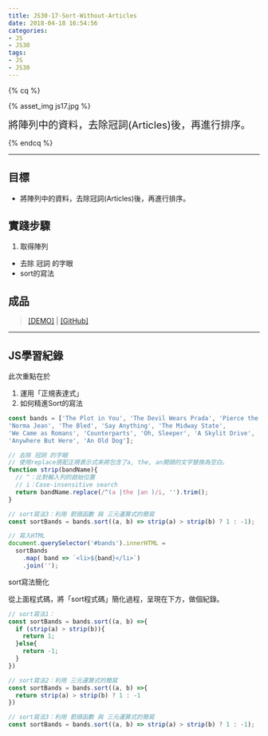 ```yaml
---
title: JS30-17-Sort-Without-Articles
date: 2018-04-18 16:54:56
categories:
- JS
- JS30
tags:
- JS
- JS30
---
```


{% cq %}

{% asset_img js17.jpg %}

<font style="font-size:20px;">將陣列中的資料，去除冠詞(Articles)後，再進行排序。</font>

{% endcq %}

<!-- more -->
***

## 目標

- 將陣列中的資料，去除冠詞(Articles)後，再進行排序。


## 實踐步驟

1. 取得陣列
  - 去除 冠詞 的字眼
  - sort的寫法

## 成品

>[[DEMO]](https://kanboo.github.io/JavaScript30/17%20-%20Sort%20Without%20Articles/) | [[GitHub]](https://github.com/kanboo/JavaScript30/blob/master/17%20-%20Sort%20Without%20Articles/index.html)


***
## JS學習紀錄

此次重點在於

1. 運用「正規表達式」
2. 如何精進Sort的寫法

``` js 整段程式碼
const bands = ['The Plot in You', 'The Devil Wears Prada', 'Pierce the Veil',
'Norma Jean', 'The Bled', 'Say Anything', 'The Midway State',
'We Came as Romans', 'Counterparts', 'Oh, Sleeper', 'A Skylit Drive',
'Anywhere But Here', 'An Old Dog'];

// 去除 冠詞 的字眼
// 使用replace搭配正規表示式來將包含了a, the, an開頭的文字替換為空白。
function strip(bandName){
  // ^：比對輸入列的啟始位置
  // i：Case-insensitive search
  return bandName.replace(/^(a |the |an )/i, '').trim();
}

// sort寫法3：利用 箭頭函數 與 三元運算式的簡寫
const sortBands = bands.sort((a, b) => strip(a) > strip(b) ? 1 : -1);

// 寫入HTML
document.querySelector('#bands').innerHTML =
  sortBands
    .map( band => `<li>${band}</li>`)
    .join('');
```

<span id="inline-yellow">sort寫法簡化</span>

從上面程式碼，將「sort程式碼」簡化過程，呈現在下方，做個紀錄。

``` js 簡化過程
// sort寫法1：
const sortBands = bands.sort((a, b) =>{
  if (strip(a) > strip(b)){
    return 1;
  }else{
    return -1;
  }
})

// sort寫法2：利用 三元運算式的簡寫
const sortBands = bands.sort((a, b) =>{
  return strip(a) > strip(b) ? 1 : -1
})

// sort寫法3：利用 箭頭函數 與 三元運算式的簡寫
const sortBands = bands.sort((a, b) => strip(a) > strip(b) ? 1 : -1);
```